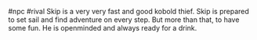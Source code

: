 #npc #rival
Skip is a very very fast and good kobold thief. 
Skip is prepared to set sail and find adventure on every step. But more than that, to have some fun.
He is openminded and always ready for a drink. 